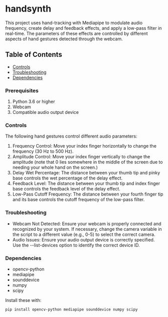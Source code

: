 # handsynth

This project uses hand-tracking with Mediapipe to modulate audio frequency, create delay and feedback effects, and apply a low-pass filter in real-time. The parameters of these effects are controlled by different aspects of hand gestures detected through the webcam.

## Table of Contents

- [Controls](#controls)
- [Troubleshooting](#troubleshooting)
- [Dependencies](#dependencies)


### Prerequisites

1. Python 3.6 or higher
2. Webcam
3. Compatible audio output device

### Controls

The following hand gestures control different audio parameters:

1. Frequency Control: Move your index finger horizontally to change the frequency (30 Hz to 500 Hz).
2. Amplitude Control: Move your index finger vertically to change the amplitude (note that 0 lies somewhere in the middle of the screen due to needing your whole hand on the screen.)
3. Delay Wet Percentage: The distance between your thumb tip and pinky base controls the wet percentage of the delay effect.
4. Feedback Level: The distance between your thumb tip and index finger base controls the feedback level of the delay effect.
5. Low-Pass Cutoff Frequency: The distance between your fourth finger tip and its base controls the cutoff frequency of the low-pass filter.


### Troubleshooting

- Webcam Not Detected: Ensure your webcam is properly connected and recognized by your system. If necessary, change the camera variable in the script to a different value (e.g., 0-5) to select the correct camera.
- Audio Issues: Ensure your audio output device is correctly specified. Use the --list-devices option to identify the correct device ID.

### Dependencies
- opencv-python
- mediapipe
- sounddevice
- numpy
- scipy

Install these with:

```bash
pip install opencv-python mediapipe sounddevice numpy scipy
